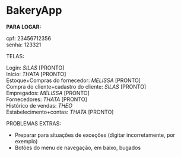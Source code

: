 # BakeryApp
**PARA LOGAR:** <br>

cpf: 23456712356 <br>
senha: 123321 <br>

TELAS:

Login: *SILAS* [PRONTO] <br>
Início: *THATA* [PRONTO] <br>
Estoque+Compras do fornecedor: *MELISSA* [PRONTO] <br>
Compra do cliente+cadastro do cliente: *SILAS* [PRONTO] <br>
Empregados: *MELISSA* [PRONTO] <br>
Fornecedores: *THATA*  [PRONTO] <br>
Histórico de vendas: *THEO*   <br>
Estabelecimento+contas:  *THATA* [PRONTO] <br>

PROBLEMAS EXTRAS:
- Preparar para situações de exceções (digitar incorretamente, por exemplo) <br>
- Botões do menu de navegação, em baixo, bugados
